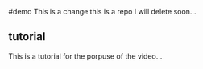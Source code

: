 #demo
This is a change
this is a repo I will delete soon...

## tutorial

This is a tutorial for the porpuse of the video...
